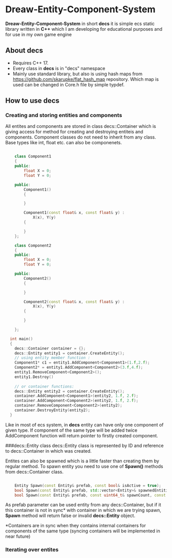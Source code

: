 # Dreaw-Entity-Component-System
**Dreaw-Entity-Component-System** in short **decs** it is simple ecs static library written in **C++** which I am developing for educational purposes and for use in my own game engine<br/>

## About decs
* Requires C++ 17.
* Every class in **decs** is in "decs" namespace
* Mainly use standard library, but also is using hash maps from https://github.com/skarupke/flat_hash_map repository. Which map is used can be changed in Core.h file by simple typdef.

## How to use **decs**
### Creating and storing entities and components
All entites and components are stored in class decs::Container which is giving access for method for creating and destroying entiteis and components. Component classes do not need to inherit from any class. Base types like int, float etc. can also be componenets.

```C++

	class Component1
	{
	public:
		float X = 0;
		float Y = 0;

	public:
		Component1()
		{

		}

		Component1(const float& x, const float& y) :
			X(x), Y(y)
		{

		}
	};

	class Component2
	{
	public:
		float X = 0;
		float Y = 0;

	public:
		Component2()
		{

		}

		Component2(const float& x, const float& y) :
			X(x), Y(y)
		{

		}

	};

  int main()
  {
    decs::Container container = {};
    decs::Entity entity1 = container.CreateEntity();
    // using entity member function :
    Component1* c1 = entity1.AddComponent<Component1>(1.f,2.f);
    Component2* = entity1.AddComponent<Component2>(3.f,4.f);
    entity1.RemoveComponent<Component2>();
    entity1.Destroy()
    
    // or container functions:
    decs::Entity entity2 = container.CreateEntity();
    container.AddComponent<Component1>(entity2, 1.f, 2.f);
    container.AddComponent<Component2>(entity2, 1.f, 2.f);
    container.RemoveComponent<Component2>(entity2);
    container.DestroyEntity(entity2);
  }
```

Like in most of ecs system, in **decs** entity can have only one component of given type. If component of the same type will be added twice AddComponent function will return pointer to firstly created component.<br/>

###decs::Entity class
decs::Entity class is represented by ID and reference to decs::Container in which was created.<br/>

Entites can also be spawned which is a little faster than creating them by regular method. To spawn entity you need to use one of **Spawn()** methods from decs::Container class.
```C++

	Entity Spawn(const Entity& prefab, const bool& isActive = true);
	bool Spawn(const Entity& prefab, std::vector<Entity>& spawnedEntities, const uint64_t& spawnCount, const bool& areActive = true);
	bool Spawn(const Entity& prefab, const uint64_t& spawnCount, const bool& areActive = true);

```
As prefab parameter can be used entity from any decs::Container, but if it this container is not in sync* with container in which we are trying spawn, **Spawn** method will return false or invalid **decs::Entity** object.<br/>

*Containers are in sync when they contains internal containers for components of the same type (syncing containers will be implemented in near future)

### Iterating over entites


